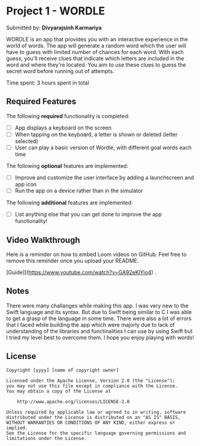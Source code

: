 # Project 1 - **WORDLE**

Submitted by: **Divyarajsinh Karmariya**

WORDLE is an app that provides you with an interactive experience in the world of words. The app will generate a random word which the user will have to guess with limited number of chances for each word. With each guess, you'll receive clues that indicate which letters are included in the word and where they're located. You aim to use these clues to guess the secret word before running out of attempts.

Time spent: 3 hours spent in total

## Required Features

The following **required** functionality is completed:

- [ ] App displays a keyboard on the screen
- [ ] When tapping on the keyboard, a letter is shown or deleted (letter selected)
- [ ] User can play a basic version of Wordle, with different goal words each time

The following **optional** features are implemented:

- [ ] Improve and customize the user interface by adding a launchscreen and app icon
- [ ] Run the app on a device rather than in the simulator

The following **additional** features are implemented:

- [ ] List anything else that you can get done to improve the app functionality!

## Video Walkthrough

Here is a reminder on how to embed Loom videos on GitHub. Feel free to remove this reminder once you upload your README. 

[Guide]](https://www.youtube.com/watch?v=GA92eKlYio4) .


## Notes

There were many challanges while making this app. I was very new to the Swift language and its syntax. But due to Swift being similar to C I was able to get a grasp of the language in some time. There were also a lot of errors that I faced while building the app which were majorly due to lack of understanding of the libraries and functinalities I can use by using Swift but I tried my level best to overcome them. I hope you enjoy playing with words!

## License

    Copyright [yyyy] [name of copyright owner]

    Licensed under the Apache License, Version 2.0 (the "License");
    you may not use this file except in compliance with the License.
    You may obtain a copy of the License at

        http://www.apache.org/licenses/LICENSE-2.0

    Unless required by applicable law or agreed to in writing, software
    distributed under the License is distributed on an "AS IS" BASIS,
    WITHOUT WARRANTIES OR CONDITIONS OF ANY KIND, either express or implied.
    See the License for the specific language governing permissions and
    limitations under the License.
